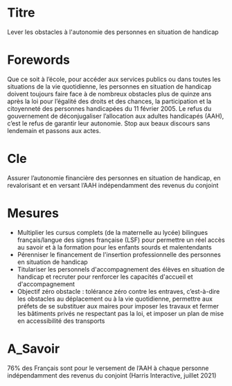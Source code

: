 # Titre

Lever les obstacles à l'autonomie des personnes en situation de handicap
# Forewords

Que ce soit à l’école, pour accéder aux services publics ou dans toutes les situations de la vie quotidienne, les personnes en situation de handicap doivent toujours faire face à de nombreux obstacles plus de quinze ans après la loi pour l’égalité des droits et des chances, la participation et la citoyenneté des personnes handicapées du 11 février 2005. Le refus du gouvernement de déconjugaliser l’allocation aux adultes handicapés (AAH), c’est le refus de garantir leur autonomie. Stop aux beaux discours sans lendemain et passons aux actes.

# Cle

Assurer l’autonomie financière des personnes en situation de handicap, en revalorisant et en versant l’AAH indépendamment des revenus du conjoint
# Mesures
* Multiplier les cursus complets (de la maternelle au lycée) bilingues français/langue des signes française (LSF) pour permettre un réel accès au savoir et à la formation pour les enfants sourds et malentendants
* Pérenniser le financement de l'insertion professionnelle des personnes en situation de
handicap
* Titulariser les personnels d'accompagnement des élèves en situation de handicap et
recruter pour renforcer les capacités d'accueil et d'accompagnement
* Objectif zéro obstacle : tolérance zéro contre les entraves, c’est-à-dire les obstacles au
déplacement ou à la vie quotidienne, permettre aux préfets de se substituer aux maires pour
imposer les travaux et fermer les bâtiments privés ne respectant pas la loi, et imposer un
plan de mise en accessibilité des transports

# A_Savoir

76% des Français sont pour le versement de l’AAH à chaque personne indépendamment des revenus du conjoint (Harris Interactive, juillet 2021)